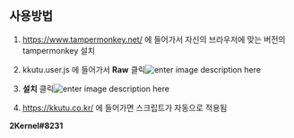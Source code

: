 ## 사용방법
1. https://www.tampermonkey.net/ 에 들어가서 자신의 브라우저에 맞는 버전의 tampermonkey 설치

2. kkutu.user.js 에 들어가서 **Raw** 클릭![enter image description here](https://i.imgur.com/sSfdAUT.jpg)

3.  **설치** 클릭![enter image description here](https://i.imgur.com/xUXZ1mC.jpg)

4.   https://kkutu.co.kr/ 에 들어가면 스크립트가 자동으로 적용됨

**2Kernel#8231**
